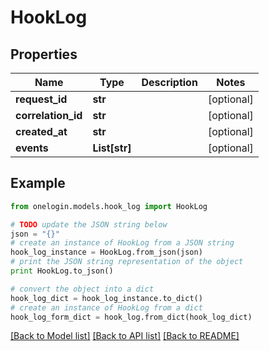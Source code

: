 # HookLog


## Properties
Name | Type | Description | Notes
------------ | ------------- | ------------- | -------------
**request_id** | **str** |  | [optional] 
**correlation_id** | **str** |  | [optional] 
**created_at** | **str** |  | [optional] 
**events** | **List[str]** |  | [optional] 

## Example

```python
from onelogin.models.hook_log import HookLog

# TODO update the JSON string below
json = "{}"
# create an instance of HookLog from a JSON string
hook_log_instance = HookLog.from_json(json)
# print the JSON string representation of the object
print HookLog.to_json()

# convert the object into a dict
hook_log_dict = hook_log_instance.to_dict()
# create an instance of HookLog from a dict
hook_log_form_dict = hook_log.from_dict(hook_log_dict)
```
[[Back to Model list]](../README.md#documentation-for-models) [[Back to API list]](../README.md#documentation-for-api-endpoints) [[Back to README]](../README.md)


